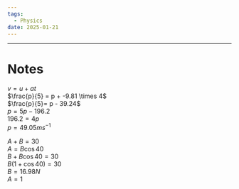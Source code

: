```yaml
---
tags:
  - Physics
date: 2025-01-21
---
```

---  
# Notes  
$v = u +at$  
$\frac{p}{5} = p + -9.81 \times 4$  
$\frac{p}{5}= p - 39.24$  
$p = 5p - 196.2$  
$196.2=4p$  
$p = 49.05 ms^{-1}$  
  
$A+B=30$  
$A=B \cos 40$  
$B + B \cos 40 = 30$  
$B(1+\cos40)=30$  
$B=16.98N$  
$A=1$